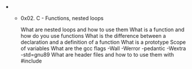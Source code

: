 * - 0x02. C - Functions, nested loops

	What are nested loops and how to use them
	What is a function and how do you use functions
	What is the difference between a declaration and a definition of a function
	What is a prototype
	Scope of variables
	What are the gcc flags -Wall -Werror -pedantic -Wextra -std=gnu89
	What are header files and how to to use them with #include
